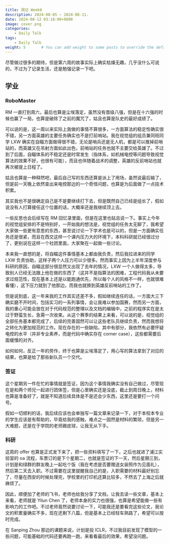 ```yaml
---
title: 周记 Week6
description: 2024-08-05 ~ 2024-08-11.
date: 2024-08-12 03:18:00+0800
image: cover.png
categories:
    - Daily Talk
tags:
    - Daily Talk
weight: 5       # You can add weight to some posts to override the default sorting (date descending)
---
```


尽管做过很多的期待，但是第六周的故事实际上确实枯燥无趣，几乎没什么可说的，不过为了记录生活，还是勉强记录一下吧。

## 学业

### RoboMaster

RM 一直打到周六，最后也算是尘埃落定，虽然没有晋级八强，但是在十六强的时候也赢了一局，也算是破除了之前的魔咒了，姑且也算是队史的最好成绩了。

可以说的是，这一周以来实际上我做的事情不算很多，一方面算法的稳定性确实很不错，另一方面英雄的主要任务确实也不是打前哨站。我在视觉组的组员兼同班同学 LXW 确实在自瞄方面做得很不错，无论是哨兵还是无人机，都是可以推掉前哨站的，而英雄又在吊射方面如此出色，前哨站的任务也就不主要交给英雄了。不过到了后面，自瞄体系的不稳定还是时常发生（指体系，如机械电控等问题导致视觉算法的效果不好，也很有可能），而且也伴随着战术的调整，英雄的反前哨站也就再次被提上日程了。

姑且也算是一种释然吧，最后自己写的东西还算是派上了用场，虽然说最后输了，但是前一天晚上依然查出来电控那边的一个奇怪问题，也算是为后面做了一点技术积累。

其实我也不是很确定自己是不是要继续打下去，但是既然自己已经是组长了，假如说没有人打算接任这个位置的话，大概率还是我继续顶上去。

一些反思也会后续写在 RM 回忆录里面，但是在这里也姑且说一下。事实上今年的视觉组安排的不是特别好，一开始我的想法是，视觉组的任务太无聊了，我希望大家做一些更有意思的东西，甚至说讨论一下学术也是可以的，但是一方面确实任务还是很紧，而且在西交这样一个课内压力大的环境下，本科科研就已经很过分了，更别说在这样一个社团里面，大家聚在一起做一些讨论。

本来我一直想的是，将自瞄这件事情基本上都由我负责，然后我拉进来的同学 LXW 负责协助，这样子两个人压力可以少很多。然而事实上因为上半年深度参与科研的原因，自瞄这部分很显然又出现了去年的情况，LXW 一个人做得太多，导致别人已经无法跟上他在做的东西了（这并不是指算法的困难，工程代码我从未要求过规范性，现在基本上还是以能跑通优先，所以每个人的风格不一样，也就很难看懂），这下压力就到了他那边，而我也就换到英雄反前哨站的工作了。

但是说到底，这一年来我的工作其实还差不多，假如继续连任的话，一方面大三下确实磨不开时间，包括实习的一系列事情，会让我难以参加国赛，然而另一方面，我的重心可能会放在对于代码规范的整理以及文档的编辑中，之前的程序实在是太过于野蛮生长，急需一次收束。从这个赛季的结果上来看，可以说的是，视觉组的全部任务基本都完成了，后续的完善固然可以让这些老队员继续负责，然而我想将之转化为更加规范的工作。现在存在的一些缺陷，其中有部分，我依然有必要怀疑电控的水平（并非专业素养，而是代码中确实存在 corner case），这些都需要后面缓慢的对齐。

如何如何，反正一年的劳作，终于也算是尘埃落定了，用心写的算法拿到了对应的结果，也算是给了那些新队员一个交代。

### 签证

这个星期另一件在忙的事情就是签证，因为这个事情我确实没有自己做过，尽管现在是和两个师兄一起进行团体签，但是心里确实还是没底，截止到周日晚上，材料也算是准备好了，就是不知道后续具体是不是还会少东西，这里还是要打一个问号。

假如一切顺利的话，我后续应该也会单独写一篇文章来记录一下，对于本校本专业的学生应该是有帮助的，毕竟给我的感触，难点之一固然是材料的繁琐，但是另一大难题，还是在于学院的老师踢皮球，让我无从下手。

### 科研

这周的 offer 也算是正式发下来了，把一些资料填写了一下，之后也就进了浦江实验室的 oa 流程，车票订的是下个星期二，也就是签证的下一天，然后星期三到，计划是和绿群的群友晚上一起吃个饭（我在考虑是否要赠送女装照作为见面礼），然后第二天去入职。不过需要在这里提醒我自己的是，入职需要的材料最好别忘了，尽量在西安的时候处理完，学校里的打印机还算比较多，不然去了上海之后就麻烦了。

因此，顺便加了老师的飞书，老师也给我分享了文档，让我去读一些文章，基本上来看，老师就是 Yilun Chen 了，老师本身的实力也很强，也算是希望能做一些有影响力的工作吧。不过老师竟然说要讨论一下，可能我还是要看完这些论文，我论文的积累量确实不多，现在还剩下八篇，但是基本上已经轻车熟路了，希望可以按时完成。

在 Sanping Zhou 那边的课题来说，计划是投 ICLR，不过我目前发现了模型的一些问题，可能基础的代码还要再跑一跑，来看看最后的效果，希望没问题。